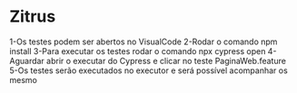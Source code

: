 # Zitrus
1-Os testes podem ser abertos no VisualCode
2-Rodar o comando npm install
3-Para executar os testes rodar o comando npx cypress open
4-Aguardar abrir o executar do Cypress e clicar no teste PaginaWeb.feature
5-Os testes serão executados no executor e será possível acompanhar os mesmo
